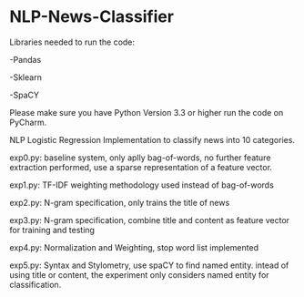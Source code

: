 # NLP-News-Classifier

Libraries needed to run the code: 
        
-Pandas

-Sklearn

-SpaCY

Please make sure you have Python Version 3.3 or higher run the code on PyCharm.

NLP Logistic Regression Implementation to classify news into 10 categories.

exp0.py: baseline system, only aplly bag-of-words, no further feature extraction performed, use a sparse representation of a feature vector.

exp1.py: TF-IDF weighting methodology used instead of bag-of-words

exp2.py: N-gram specification, only trains the title of news

exp3.py: N-gram specification, combine title and content as feature vector for training and testing

exp4.py: Normalization and Weighting, stop word list implemented

exp5.py: Syntax and Stylometry, use spaCY to find named entity. intead of using title or content, the experiment only considers named entity for classification.
